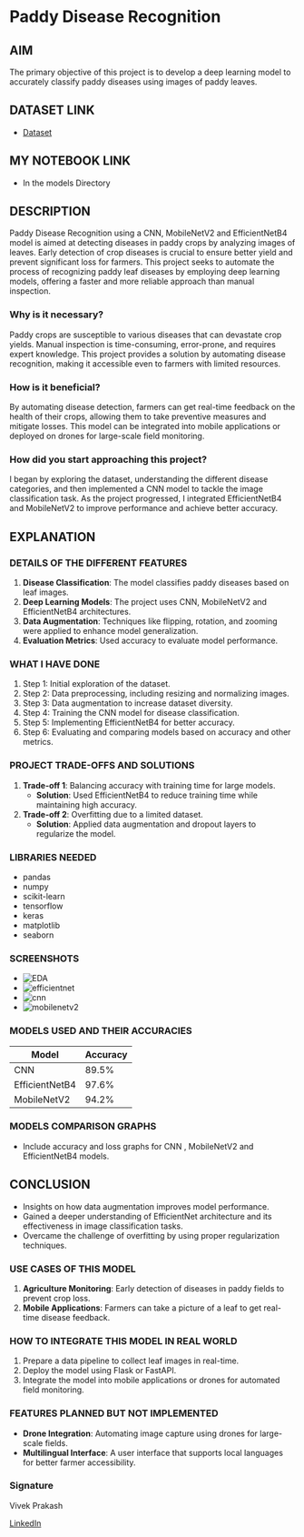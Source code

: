 # Paddy Disease Recognition

## AIM
The primary objective of this project is to develop a deep learning model to accurately classify paddy diseases using images of paddy leaves.

## DATASET LINK
- [Dataset](https://www.kaggle.com/datasets/ikkiocean/paddy-disease-dataset)

## MY NOTEBOOK LINK
- In the models Directory

## DESCRIPTION
Paddy Disease Recognition using a CNN, MobileNetV2 and EfficientNetB4 model is aimed at detecting diseases in paddy crops by analyzing images of leaves. Early detection of crop diseases is crucial to ensure better yield and prevent significant loss for farmers. This project seeks to automate the process of recognizing paddy leaf diseases by employing deep learning models, offering a faster and more reliable approach than manual inspection.

### Why is it necessary?
Paddy crops are susceptible to various diseases that can devastate crop yields. Manual inspection is time-consuming, error-prone, and requires expert knowledge. This project provides a solution by automating disease recognition, making it accessible even to farmers with limited resources.

### How is it beneficial?
By automating disease detection, farmers can get real-time feedback on the health of their crops, allowing them to take preventive measures and mitigate losses. This model can be integrated into mobile applications or deployed on drones for large-scale field monitoring.

### How did you start approaching this project?
I began by exploring the dataset, understanding the different disease categories, and then implemented a CNN model to tackle the image classification task. As the project progressed, I integrated EfficientNetB4 and MobileNetV2 to improve performance and achieve better accuracy.

## EXPLANATION

### DETAILS OF THE DIFFERENT FEATURES
1. **Disease Classification**: The model classifies paddy diseases based on leaf images.
2. **Deep Learning Models**: The project uses CNN, MobileNetV2 and EfficientNetB4 architectures.
3. **Data Augmentation**: Techniques like flipping, rotation, and zooming were applied to enhance model generalization.
4. **Evaluation Metrics**: Used accuracy to evaluate model performance.

### WHAT I HAVE DONE
1. Step 1: Initial exploration of the dataset.
2. Step 2: Data preprocessing, including resizing and normalizing images.
3. Step 3: Data augmentation to increase dataset diversity.
4. Step 4: Training the CNN model for disease classification.
5. Step 5: Implementing EfficientNetB4 for better accuracy.
6. Step 6: Evaluating and comparing models based on accuracy and other metrics.

### PROJECT TRADE-OFFS AND SOLUTIONS
1. **Trade-off 1**: Balancing accuracy with training time for large models.
   - **Solution**: Used EfficientNetB4 to reduce training time while maintaining high accuracy.
2. **Trade-off 2**: Overfitting due to a limited dataset.
   - **Solution**: Applied data augmentation and dropout layers to regularize the model.

### LIBRARIES NEEDED
- pandas
- numpy
- scikit-learn
- tensorflow
- keras
- matplotlib
- seaborn

### SCREENSHOTS

- ![EDA](./Image/newplot.png)
- ![efficientnet](./Image/efficient2.png)
- ![cnn](./Image/output.png)
- ![mobilenetv2](./Image/mobilev2.png)

### MODELS USED AND THEIR ACCURACIES
| Model           | Accuracy 
|-----------------|----------
| CNN             | 89.5%      
| EfficientNetB4  | 97.6%   
| MobileNetV2     | 94.2%

### MODELS COMPARISON GRAPHS 
- Include accuracy and loss graphs for CNN , MobileNetV2 and EfficientNetB4 models.

## CONCLUSION

- Insights on how data augmentation improves model performance.
- Gained a deeper understanding of EfficientNet architecture and its effectiveness in image classification tasks.
- Overcame the challenge of overfitting by using proper regularization techniques.

### USE CASES OF THIS MODEL
1. **Agriculture Monitoring**: Early detection of diseases in paddy fields to prevent crop loss.
2. **Mobile Applications**: Farmers can take a picture of a leaf to get real-time disease feedback.

### HOW TO INTEGRATE THIS MODEL IN REAL WORLD
1. Prepare a data pipeline to collect leaf images in real-time.
2. Deploy the model using Flask or FastAPI.
3. Integrate the model into mobile applications or drones for automated field monitoring.

### FEATURES PLANNED BUT NOT IMPLEMENTED
- **Drone Integration**: Automating image capture using drones for large-scale fields.
- **Multilingual Interface**: A user interface that supports local languages for better farmer accessibility.

### Signature
Vivek Prakash

[LinkedIn](https://www.linkedin.com/in/vivek-prakash-b46830283/)